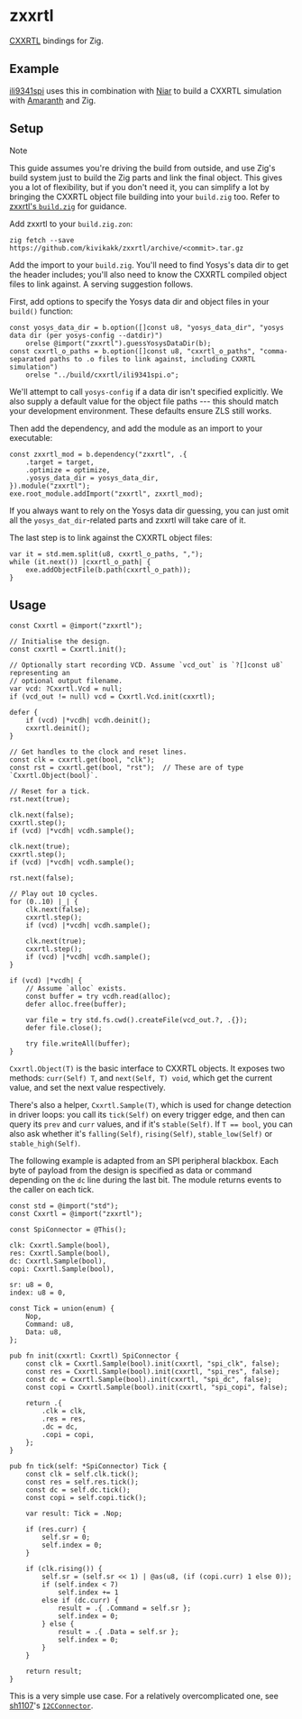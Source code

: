 # zxxrtl

[CXXRTL] bindings for Zig.

[CXXRTL]: https://yosyshq.readthedocs.io/projects/yosys/en/latest/cmd/write_cxxrtl.html

## Example

[ili9341spi] uses this in combination with [Niar] to build a CXXRTL simulation
with [Amaranth] and Zig.

[ili9341spi]: https://github.com/kivikakk/ili9341spi
[Niar]: https://github.com/kivikakk/niar
[Amaranth]: https://amaranth-lang.org

## Setup

> [!NOTE]
> This guide assumes you're driving the build from outside, and use Zig's build
> system just to build the Zig parts and link the final object. This gives you a
> lot of flexibility, but if you don't need it, you can simplify a lot by
> bringing the CXXRTL object file building into your `build.zig` too. Refer to
> [zxxrtl's `build.zig`] for guidance.

[zxxrtl's `build.zig`]: https://github.com/kivikakk/zxxrtl/blob/main/build.zig

Add zxxrtl to your `build.zig.zon`:

```console
zig fetch --save https://github.com/kivikakk/zxxrtl/archive/<commit>.tar.gz
```

Add the import to your `build.zig`. You'll need to find Yosys's data dir to get the header includes;
you'll also need to know the CXXRTL compiled object files to link against. A serving suggestion
follows.

First, add options to specify the Yosys data dir and object files in your `build()` function:

```zig
const yosys_data_dir = b.option([]const u8, "yosys_data_dir", "yosys data dir (per yosys-config --datdir)")
    orelse @import("zxxrtl").guessYosysDataDir(b);
const cxxrtl_o_paths = b.option([]const u8, "cxxrtl_o_paths", "comma-separated paths to .o files to link against, including CXXRTL simulation")
    orelse "../build/cxxrtl/ili9341spi.o";
```

We'll attempt to call `yosys-config` if a data dir isn't specified explicitly.
We also supply a default value for the object file paths --- this should match
your development environment. These defaults ensure ZLS still works.

Then add the dependency, and add the module as an import to your executable:

```zig
const zxxrtl_mod = b.dependency("zxxrtl", .{
    .target = target,
    .optimize = optimize,
    .yosys_data_dir = yosys_data_dir,
}).module("zxxrtl");
exe.root_module.addImport("zxxrtl", zxxrtl_mod);
```

If you always want to rely on the Yosys data dir guessing, you can just omit all
the `yosys_dat_dir`-related parts and zxxrtl will take care of it.

The last step is to link against the CXXRTL object files:

```zig
var it = std.mem.split(u8, cxxrtl_o_paths, ",");
while (it.next()) |cxxrtl_o_path| {
    exe.addObjectFile(b.path(cxxrtl_o_path));
}
```

## Usage

```zig
const Cxxrtl = @import("zxxrtl");

// Initialise the design.
const cxxrtl = Cxxrtl.init();

// Optionally start recording VCD. Assume `vcd_out` is `?[]const u8` representing an
// optional output filename.
var vcd: ?Cxxrtl.Vcd = null;
if (vcd_out != null) vcd = Cxxrtl.Vcd.init(cxxrtl);

defer {
    if (vcd) |*vcdh| vcdh.deinit();
    cxxrtl.deinit();
}

// Get handles to the clock and reset lines.
const clk = cxxrtl.get(bool, "clk");
const rst = cxxrtl.get(bool, "rst");  // These are of type `Cxxrtl.Object(bool)`.

// Reset for a tick.
rst.next(true);

clk.next(false);
cxxrtl.step();
if (vcd) |*vcdh| vcdh.sample();

clk.next(true);
cxxrtl.step();
if (vcd) |*vcdh| vcdh.sample();

rst.next(false);

// Play out 10 cycles.
for (0..10) |_| {
    clk.next(false);
    cxxrtl.step();
    if (vcd) |*vcdh| vcdh.sample();

    clk.next(true);
    cxxrtl.step();
    if (vcd) |*vcdh| vcdh.sample();
}

if (vcd) |*vcdh| {
    // Assume `alloc` exists.
    const buffer = try vcdh.read(alloc);
    defer alloc.free(buffer);

    var file = try std.fs.cwd().createFile(vcd_out.?, .{});
    defer file.close();

    try file.writeAll(buffer);
}
```

`Cxxrtl.Object(T)` is the basic interface to CXXRTL objects. It exposes two
methods: `curr(Self) T`, and `next(Self, T) void`, which get the current value,
and set the next value respectively.

There's also a helper, `Cxxrtl.Sample(T)`, which is used for change detection in
driver loops: you call its `tick(Self)` on every trigger edge, and then can
query its `prev` and `curr` values, and if it's `stable(Self)`. If `T == bool`,
you can also ask whether it's `falling(Self)`, `rising(Self)`,
`stable_low(Self)` or `stable_high(Self)`.

The following example is adapted from an SPI peripheral blackbox. Each byte of
payload from the design is specified as data or command depending on the `dc`
line during the last bit. The module returns events to the caller on each tick.

```zig
const std = @import("std");
const Cxxrtl = @import("zxxrtl");

const SpiConnector = @This();

clk: Cxxrtl.Sample(bool),
res: Cxxrtl.Sample(bool),
dc: Cxxrtl.Sample(bool),
copi: Cxxrtl.Sample(bool),

sr: u8 = 0,
index: u8 = 0,

const Tick = union(enum) {
    Nop,
    Command: u8,
    Data: u8,
};

pub fn init(cxxrtl: Cxxrtl) SpiConnector {
    const clk = Cxxrtl.Sample(bool).init(cxxrtl, "spi_clk", false);
    const res = Cxxrtl.Sample(bool).init(cxxrtl, "spi_res", false);
    const dc = Cxxrtl.Sample(bool).init(cxxrtl, "spi_dc", false);
    const copi = Cxxrtl.Sample(bool).init(cxxrtl, "spi_copi", false);

    return .{
        .clk = clk,
        .res = res,
        .dc = dc,
        .copi = copi,
    };
}

pub fn tick(self: *SpiConnector) Tick {
    const clk = self.clk.tick();
    const res = self.res.tick();
    const dc = self.dc.tick();
    const copi = self.copi.tick();

    var result: Tick = .Nop;

    if (res.curr) {
        self.sr = 0;
        self.index = 0;
    }

    if (clk.rising()) {
        self.sr = (self.sr << 1) | @as(u8, (if (copi.curr) 1 else 0));
        if (self.index < 7)
            self.index += 1
        else if (dc.curr) {
            result = .{ .Command = self.sr };
            self.index = 0;
        } else {
            result = .{ .Data = self.sr };
            self.index = 0;
        }
    }

    return result;
}
```

This is a very simple use case. For a relatively overcomplicated one, see
[sh1107]'s [`I2CConnector`].

[sh1107]: https://github.com/kivikakk/sh1107
[`I2CConnector`]: https://github.com/kivikakk/sh1107/blob/266adfb0bac55f462393e2ee12610cda321de39a/vsh/src/I2CConnector.zig#L125
